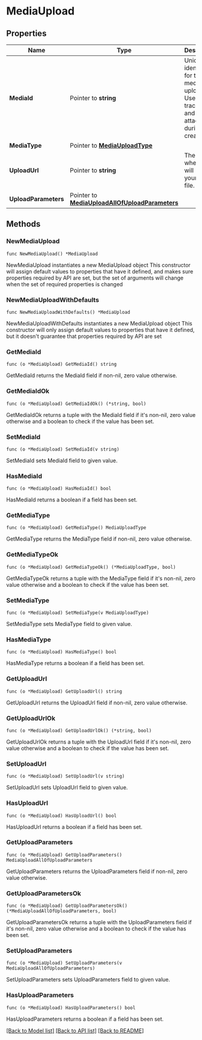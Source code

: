 # MediaUpload

## Properties

Name | Type | Description | Notes
------------ | ------------- | ------------- | -------------
**MediaId** | Pointer to **string** | Unique identifier for this media upload. Used to track status and for attaching during Pin creation. | [optional] 
**MediaType** | Pointer to [**MediaUploadType**](MediaUploadType.md) |  | [optional] 
**UploadUrl** | Pointer to **string** | The URL where you will POST your media file. | [optional] 
**UploadParameters** | Pointer to [**MediaUploadAllOfUploadParameters**](MediaUploadAllOfUploadParameters.md) |  | [optional] 

## Methods

### NewMediaUpload

`func NewMediaUpload() *MediaUpload`

NewMediaUpload instantiates a new MediaUpload object
This constructor will assign default values to properties that have it defined,
and makes sure properties required by API are set, but the set of arguments
will change when the set of required properties is changed

### NewMediaUploadWithDefaults

`func NewMediaUploadWithDefaults() *MediaUpload`

NewMediaUploadWithDefaults instantiates a new MediaUpload object
This constructor will only assign default values to properties that have it defined,
but it doesn't guarantee that properties required by API are set

### GetMediaId

`func (o *MediaUpload) GetMediaId() string`

GetMediaId returns the MediaId field if non-nil, zero value otherwise.

### GetMediaIdOk

`func (o *MediaUpload) GetMediaIdOk() (*string, bool)`

GetMediaIdOk returns a tuple with the MediaId field if it's non-nil, zero value otherwise
and a boolean to check if the value has been set.

### SetMediaId

`func (o *MediaUpload) SetMediaId(v string)`

SetMediaId sets MediaId field to given value.

### HasMediaId

`func (o *MediaUpload) HasMediaId() bool`

HasMediaId returns a boolean if a field has been set.

### GetMediaType

`func (o *MediaUpload) GetMediaType() MediaUploadType`

GetMediaType returns the MediaType field if non-nil, zero value otherwise.

### GetMediaTypeOk

`func (o *MediaUpload) GetMediaTypeOk() (*MediaUploadType, bool)`

GetMediaTypeOk returns a tuple with the MediaType field if it's non-nil, zero value otherwise
and a boolean to check if the value has been set.

### SetMediaType

`func (o *MediaUpload) SetMediaType(v MediaUploadType)`

SetMediaType sets MediaType field to given value.

### HasMediaType

`func (o *MediaUpload) HasMediaType() bool`

HasMediaType returns a boolean if a field has been set.

### GetUploadUrl

`func (o *MediaUpload) GetUploadUrl() string`

GetUploadUrl returns the UploadUrl field if non-nil, zero value otherwise.

### GetUploadUrlOk

`func (o *MediaUpload) GetUploadUrlOk() (*string, bool)`

GetUploadUrlOk returns a tuple with the UploadUrl field if it's non-nil, zero value otherwise
and a boolean to check if the value has been set.

### SetUploadUrl

`func (o *MediaUpload) SetUploadUrl(v string)`

SetUploadUrl sets UploadUrl field to given value.

### HasUploadUrl

`func (o *MediaUpload) HasUploadUrl() bool`

HasUploadUrl returns a boolean if a field has been set.

### GetUploadParameters

`func (o *MediaUpload) GetUploadParameters() MediaUploadAllOfUploadParameters`

GetUploadParameters returns the UploadParameters field if non-nil, zero value otherwise.

### GetUploadParametersOk

`func (o *MediaUpload) GetUploadParametersOk() (*MediaUploadAllOfUploadParameters, bool)`

GetUploadParametersOk returns a tuple with the UploadParameters field if it's non-nil, zero value otherwise
and a boolean to check if the value has been set.

### SetUploadParameters

`func (o *MediaUpload) SetUploadParameters(v MediaUploadAllOfUploadParameters)`

SetUploadParameters sets UploadParameters field to given value.

### HasUploadParameters

`func (o *MediaUpload) HasUploadParameters() bool`

HasUploadParameters returns a boolean if a field has been set.


[[Back to Model list]](../README.md#documentation-for-models) [[Back to API list]](../README.md#documentation-for-api-endpoints) [[Back to README]](../README.md)


